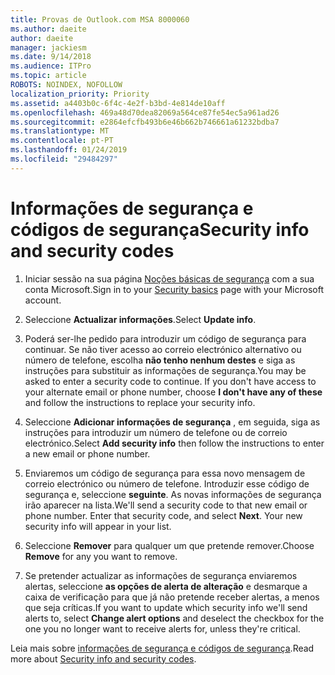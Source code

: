 ```yaml
---
title: Provas de Outlook.com MSA 8000060
ms.author: daeite
author: daeite
manager: jackiesm
ms.date: 9/14/2018
ms.audience: ITPro
ms.topic: article
ROBOTS: NOINDEX, NOFOLLOW
localization_priority: Priority
ms.assetid: a4403b0c-6f4c-4e2f-b3bd-4e814de10aff
ms.openlocfilehash: 469a48d70dea82069a564ce87fe54ec5a961ad26
ms.sourcegitcommit: e2864efcfb493b6e46b662b746661a61232bdba7
ms.translationtype: MT
ms.contentlocale: pt-PT
ms.lasthandoff: 01/24/2019
ms.locfileid: "29484297"
---
```

# <a name="security-info-and-security-codes"></a><span data-ttu-id="a08e4-102">Informações de segurança e códigos de segurança</span><span class="sxs-lookup"><span data-stu-id="a08e4-102">Security info and security codes</span></span>

1. <span data-ttu-id="a08e4-103">Iniciar sessão na sua página [Noções básicas de segurança](https://account.microsoft.com/security) com a sua conta Microsoft.</span><span class="sxs-lookup"><span data-stu-id="a08e4-103">Sign in to your [Security basics](https://account.microsoft.com/security) page with your Microsoft account.</span></span> 
    
2. <span data-ttu-id="a08e4-104">Seleccione **Actualizar informações**.</span><span class="sxs-lookup"><span data-stu-id="a08e4-104">Select **Update info**.</span></span> 
    
3. <span data-ttu-id="a08e4-p101">Poderá ser-lhe pedido para introduzir um código de segurança para continuar. Se não tiver acesso ao correio electrónico alternativo ou número de telefone, escolha **não tenho nenhum destes** e siga as instruções para substituir as informações de segurança.</span><span class="sxs-lookup"><span data-stu-id="a08e4-p101">You may be asked to enter a security code to continue. If you don't have access to your alternate email or phone number, choose **I don't have any of these** and follow the instructions to replace your security info.</span></span> 
    
4. <span data-ttu-id="a08e4-107">Seleccione **Adicionar informações de segurança** , em seguida, siga as instruções para introduzir um número de telefone ou de correio electrónico.</span><span class="sxs-lookup"><span data-stu-id="a08e4-107">Select **Add security info** then follow the instructions to enter a new email or phone number.</span></span> 
    
5. <span data-ttu-id="a08e4-p102">Enviaremos um código de segurança para essa novo mensagem de correio electrónico ou número de telefone. Introduzir esse código de segurança e, seleccione **seguinte**. As novas informações de segurança irão aparecer na lista.</span><span class="sxs-lookup"><span data-stu-id="a08e4-p102">We'll send a security code to that new email or phone number. Enter that security code, and select **Next**. Your new security info will appear in your list.</span></span> 
    
6. <span data-ttu-id="a08e4-111">Seleccione **Remover** para qualquer um que pretende remover.</span><span class="sxs-lookup"><span data-stu-id="a08e4-111">Choose **Remove** for any you want to remove.</span></span> 
    
7. <span data-ttu-id="a08e4-112">Se pretender actualizar as informações de segurança enviaremos alertas, seleccione **as opções de alerta de alteração** e desmarque a caixa de verificação para que já não pretende receber alertas, a menos que seja críticas.</span><span class="sxs-lookup"><span data-stu-id="a08e4-112">If you want to update which security info we'll send alerts to, select **Change alert options** and deselect the checkbox for the one you no longer want to receive alerts for, unless they're critical.</span></span> 
    
<span data-ttu-id="a08e4-113">Leia mais sobre [informações de segurança e códigos de segurança](https://support.microsoft.com/help/12428/).</span><span class="sxs-lookup"><span data-stu-id="a08e4-113">Read more about [Security info and security codes](https://support.microsoft.com/help/12428/).</span></span>
  

